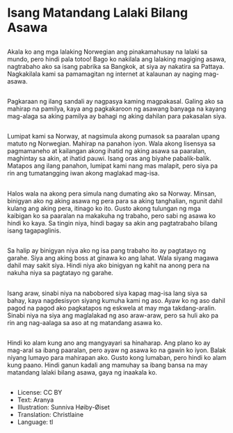 # Isang Matandang Lalaki Bilang Asawa

##
Akala ko ang mga lalaking Norwegian ang pinakamahusay na lalaki sa mundo, pero hindi pala totoo! Bago ko nakilala ang lalaking magiging asawa, nagtrabaho ako sa isang pabrika sa Bangkok, at siya ay nakatira sa Pattaya. Nagkakilala kami sa pamamagitan ng internet at kalaunan ay naging mag-asawa.

##
Pagkaraan ng ilang sandali ay nagpasya kaming magpakasal. Galing ako sa mahirap na pamilya, kaya ang pagkakaroon ng asawang banyaga na kayang mag-alaga sa aking pamilya ay bahagi ng aking dahilan para pakasalan siya.

##
Lumipat kami sa Norway, at nagsimula akong pumasok sa paaralan upang matuto ng Norwegian. Mahirap na panahon iyon. Wala akong lisensya sa pagmamaneho at kailangan akong ihatid ng aking asawa sa paaralan, maghintay sa akin, at ihatid pauwi. Isang oras ang biyahe pabalik-balik. Matapos ang ilang panahon, lumipat kami nang mas malapit, pero siya pa rin ang tumatangging iwan akong maglakad mag-isa.

##
Halos wala na akong pera simula nang dumating ako sa Norway. Minsan, binigyan ako ng aking asawa ng pera para sa aking tanghalian, ngunit dahil kulang ang aking pera, itinago ko ito. Gusto akong tulungan ng mga kaibigan ko sa paaralan na makakuha ng trabaho, pero sabi ng asawa ko hindi ko kaya. Sa tingin niya, hindi bagay sa akin ang pagtatrabaho bilang isang tagapaglinis.

##
Sa halip ay binigyan niya ako ng isa pang trabaho ito ay pagtatayo ng garahe. Siya ang aking boss at ginawa ko ang lahat. Wala siyang magawa dahil may sakit siya. Hindi niya ako binigyan ng kahit na anong pera na nakuha niya sa pagtatayo ng garahe.

##
Isang araw, sinabi niya na nabobored siya kapag mag-isa lang siya sa bahay, kaya nagdesisyon siyang kumuha kami ng aso. Ayaw ko ng aso dahil pagod na pagod ako pagkatapos ng eskwela at may mga takdang-aralin. Sinabi niya na siya ang maglalakad ng aso araw-araw, pero sa huli ako pa rin ang nag-aalaga sa aso at ng matandang asawa ko.

##
Hindi ko alam kung ano ang mangyayari sa hinaharap. Ang plano ko ay mag-aral sa ibang paaralan, pero ayaw ng asawa ko na gawin ko iyon. Balak niyang lumayo para mahirapan ako. Gusto kong lumaban, pero hindi ko alam kung paano. Hindi ganun kadali ang mamuhay sa ibang bansa na may matandang lalaki bilang asawa, gaya ng inaakala ko.

##
* License: CC BY
* Text: Aranya
* Illustration: Sunniva Høiby-Øiset
* Translation: Christlaine
* Language: tl
